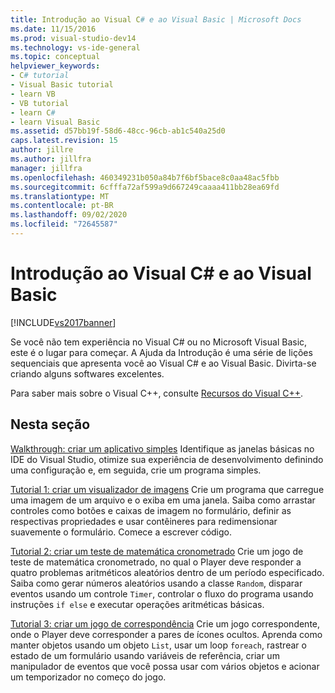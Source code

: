 ```yaml
---
title: Introdução ao Visual C# e ao Visual Basic | Microsoft Docs
ms.date: 11/15/2016
ms.prod: visual-studio-dev14
ms.technology: vs-ide-general
ms.topic: conceptual
helpviewer_keywords:
- C# tutorial
- Visual Basic tutorial
- learn VB
- VB tutorial
- learn C#
- learn Visual Basic
ms.assetid: d57bb19f-58d6-48cc-96cb-ab1c540a25d0
caps.latest.revision: 15
author: jillre
ms.author: jillfra
manager: jillfra
ms.openlocfilehash: 460349231b050a84b7f6bf5bace8c0aa48ac5fbb
ms.sourcegitcommit: 6cfffa72af599a9d667249caaaa411bb28ea69fd
ms.translationtype: MT
ms.contentlocale: pt-BR
ms.lasthandoff: 09/02/2020
ms.locfileid: "72645587"
---
```

# <a name="getting-started-with-visual-c-and-visual-basic"></a>Introdução ao Visual C# e ao Visual Basic
[!INCLUDE[vs2017banner](../includes/vs2017banner.md)]

Se você não tem experiência no Visual C# ou no Microsoft Visual Basic, este é o lugar para começar. A Ajuda da Introdução é uma série de lições sequenciais que apresenta você ao Visual C# e ao Visual Basic. Divirta-se criando alguns softwares excelentes.

 Para saber mais sobre o Visual C++, consulte [Recursos do Visual C++](https://msdn.microsoft.com/vstudio/hh386302.aspx).

## <a name="in-this-section"></a>Nesta seção
 [Walkthrough: criar um aplicativo simples](../ide/walkthrough-create-a-simple-application-with-visual-csharp-or-visual-basic.md) Identifique as janelas básicas no IDE do Visual Studio, otimize sua experiência de desenvolvimento definindo uma configuração e, em seguida, crie um programa simples.

 [Tutorial 1: criar um visualizador de imagens](../ide/tutorial-1-create-a-picture-viewer.md) Crie um programa que carregue uma imagem de um arquivo e o exiba em uma janela. Saiba como arrastar controles como botões e caixas de imagem no formulário, definir as respectivas propriedades e usar contêineres para redimensionar suavemente o formulário. Comece a escrever código.

 [Tutorial 2: criar um teste de matemática cronometrado](../ide/tutorial-2-create-a-timed-math-quiz.md) Crie um jogo de teste de matemática cronometrado, no qual o Player deve responder a quatro problemas aritméticos aleatórios dentro de um período especificado. Saiba como gerar números aleatórios usando a classe `Random`, disparar eventos usando um controle `Timer`, controlar o fluxo do programa usando instruções `if else` e executar operações aritméticas básicas.

 [Tutorial 3: criar um jogo de correspondência](../ide/tutorial-3-create-a-matching-game.md) Crie um jogo correspondente, onde o Player deve corresponder a pares de ícones ocultos. Aprenda como manter objetos usando um objeto `List`, usar um loop `foreach`, rastrear o estado de um formulário usando variáveis de referência, criar um manipulador de eventos que você possa usar com vários objetos e acionar um temporizador no começo do jogo.
